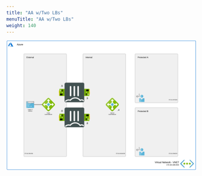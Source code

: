 ```yaml
---
title: "AA w/Two LBs"
menuTitle: "AA w/Two LBs"
weight: 140
---
```


![aa-two-lbs.png](aa-two-lbs.png)
